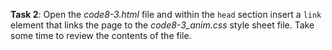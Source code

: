**Task 2**: Open the _code8-3.html_ file and within the `head` section insert a `link` element that links the page to the _code8-3_anim.css_ style sheet file. Take some time to review the contents of the file.
